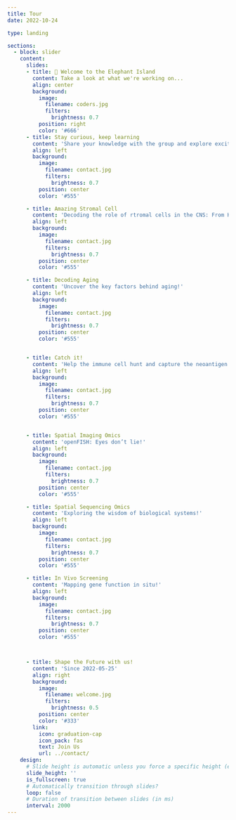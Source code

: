 ```yaml
---
title: Tour
date: 2022-10-24

type: landing

sections:
  - block: slider
    content:
      slides:
      - title: 👋 Welcome to the Elephant Island
        content: Take a look at what we're working on...
        align: center
        background:
          image:
            filename: coders.jpg
            filters:
              brightness: 0.7
          position: right
          color: '#666'
      - title: Stay curious, keep learning
        content: 'Share your knowledge with the group and explore exciting new topics together!'
        align: left
        background:
          image:
            filename: contact.jpg
            filters:
              brightness: 0.7
          position: center
          color: '#555'

      - title: Amazing Stromal Cell
        content: 'Decoding the role of rtromal cells in the CNS: From Health to Disease!'
        align: left
        background:
          image:
            filename: contact.jpg
            filters:
              brightness: 0.7
          position: center
          color: '#555'

      - title: Decoding Aging
        content: 'Uncover the key factors behind aging!'
        align: left
        background:
          image:
            filename: contact.jpg
            filters:
              brightness: 0.7
          position: center
          color: '#555'


      - title: Catch it!
        content: 'Help the immune cell hunt and capture the neoantigen!'
        align: left
        background:
          image:
            filename: contact.jpg
            filters:
              brightness: 0.7
          position: center
          color: '#555'


      - title: Spatial Imaging Omics
        content: 'openFISH: Eyes don’t lie!'
        align: left
        background:
          image:
            filename: contact.jpg
            filters:
              brightness: 0.7
          position: center
          color: '#555'

      - title: Spatial Sequencing Omics
        content: 'Exploring the wisdom of biological systems!'
        align: left
        background:
          image:
            filename: contact.jpg
            filters:
              brightness: 0.7
          position: center
          color: '#555'

      - title: In Vivo Screening
        content: 'Mapping gene function in situ!'
        align: left
        background:
          image:
            filename: contact.jpg
            filters:
              brightness: 0.7
          position: center
          color: '#555'



      - title: Shape the Future with us!
        content: 'Since 2022-05-25'
        align: right
        background:
          image:
            filename: welcome.jpg
            filters:
              brightness: 0.5
          position: center
          color: '#333'
        link:
          icon: graduation-cap
          icon_pack: fas
          text: Join Us
          url: ../contact/
    design:
      # Slide height is automatic unless you force a specific height (e.g. '400px')
      slide_height: ''
      is_fullscreen: true
      # Automatically transition through slides?
      loop: false
      # Duration of transition between slides (in ms)
      interval: 2000
---
```

